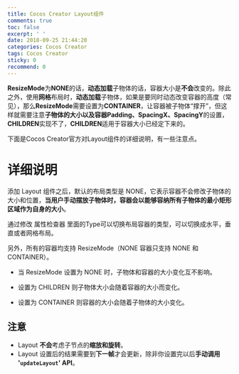```yaml
---
title: Cocos Creator Layout组件
comments: true
toc: false
excerpt: ' '
date: 2018-09-25 21:44:20
categories: Cocos Creator
tags: Cocos Creator
sticky: 0
recommend: 0
---
```

**ResizeMode**为**NONE**的话，**动态加载**子物体的话，容器大小是**不会**改变的。除此之外，使用**网格**布局时，**动态加载**子物体，如果是要同时动态改变容器的高度（常见），那么**ResizeMode**需要设置为**CONTAINER**，让容器被子物体“撑开”，但这样就需要注意**子物体的大小以及容器Padding、SpacingX、SpacingY**的设置，**CHILDREN**实现不了，**CHILDREN**适用于容器大小已经定下来的。

下面是Cocos Creator官方对Layout组件的详细说明，有一些注意点。

# 详细说明
添加 Layout 组件之后，默认的布局类型是 NONE，它表示容器不会修改子物体的大小和位置，**当用户手动摆放子物体时，容器会以能够容纳所有子物体的最小矩形区域作为自身的大小**。

通过修改 属性检查器 里面的Type可以切换布局容器的类型，可以切换成水平，垂直或者网格布局。

另外，所有的容器均支持 ResizeMode（NONE 容器只支持 NONE 和 CONTAINER）。

- 当 ResizeMode 设置为 NONE 时，子物体和容器的大小变化互不影响。

- 设置为 CHILDREN 则子物体大小会随着容器的大小而变化。

- 设置为 CONTAINER 则容器的大小会随着子物体的大小变化。

## 注意

- Layout **不会**考虑子节点的**缩放和旋转**。
- Layout 设置后的结果需要到**下一帧**才会更新，除非你设置完以后**手动调用 '`updateLayout`' API**。